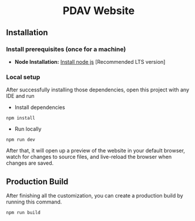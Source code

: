 <h1 align=center>PDAV Website</h1>


## Installation

### Install prerequisites (once for a machine)

- **Node Installation:** [Install node js](https://nodejs.org/en/download/) [Recommended LTS version]

### Local setup

After successfully installing those dependencies, open this project with any IDE and run

- Install dependencies

```
npm install
```

- Run locally

```
npm run dev
```

After that, it will open up a preview of the website in your default browser, watch for changes to source files, and live-reload the browser when changes are saved.

## Production Build

After finishing all the customization, you can create a production build by running this command.

```
npm run build
```


